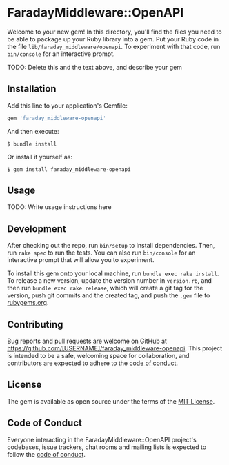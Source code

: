 # FaradayMiddleware::OpenAPI

Welcome to your new gem! In this directory, you'll find the files you need to be able to package up your Ruby library into a gem. Put your Ruby code in the file `lib/faraday_middleware/openapi`. To experiment with that code, run `bin/console` for an interactive prompt.

TODO: Delete this and the text above, and describe your gem

## Installation

Add this line to your application's Gemfile:

```ruby
gem 'faraday_middleware-openapi'
```

And then execute:

    $ bundle install

Or install it yourself as:

    $ gem install faraday_middleware-openapi

## Usage

TODO: Write usage instructions here

## Development

After checking out the repo, run `bin/setup` to install dependencies. Then, run `rake spec` to run the tests. You can also run `bin/console` for an interactive prompt that will allow you to experiment.

To install this gem onto your local machine, run `bundle exec rake install`. To release a new version, update the version number in `version.rb`, and then run `bundle exec rake release`, which will create a git tag for the version, push git commits and the created tag, and push the `.gem` file to [rubygems.org](https://rubygems.org).

## Contributing

Bug reports and pull requests are welcome on GitHub at https://github.com/[USERNAME]/faraday_middleware-openapi. This project is intended to be a safe, welcoming space for collaboration, and contributors are expected to adhere to the [code of conduct](https://github.com/[USERNAME]/faraday_middleware-openapi/blob/master/CODE_OF_CONDUCT.md).

## License

The gem is available as open source under the terms of the [MIT License](https://opensource.org/licenses/MIT).

## Code of Conduct

Everyone interacting in the FaradayMiddleware::OpenAPI project's codebases, issue trackers, chat rooms and mailing lists is expected to follow the [code of conduct](https://github.com/[USERNAME]/faraday_middleware-openapi/blob/master/CODE_OF_CONDUCT.md).

